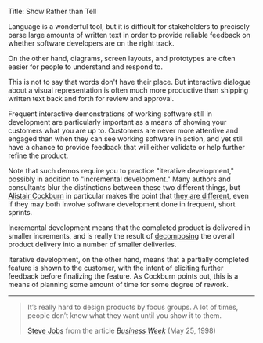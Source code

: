 Title: Show Rather than Tell

Language is a wonderful tool, but it is difficult for stakeholders to precisely parse large amounts of written text in order to provide reliable feedback on whether software developers are on the right track.

On the other hand, diagrams, screen layouts, and prototypes are often easier for people to understand and respond to.

This is not to say that words don't have their place. But interactive dialogue about a visual representation is often much more productive than shipping written text back and forth for review and approval.

Frequent interactive demonstrations of working software still in development are particularly important as a means of showing your customers what you are up to. Customers are never more attentive and engaged than when they can see working software in action, and yet still have a chance to provide feedback that will either validate or help further refine the product.

Note that such demos require you to practice "iterative development," possibly in addition to "incremental development." Many authors and consultants blur the distinctions between these two different things, but <a href="https://en.wikipedia.org/wiki/Alistair_Cockburn" target="ref">Alistair Cockburn</a> in particular makes the point that [they are different][cockburn-2007], even if they may both involve software development done in frequent, short sprints.

Incremental development means that the completed product is delivered in smaller increments, and is really the result of [decomposing][decomposition] the overall product delivery into a number of smaller deliveries.

Iterative development, on the other hand, means that a partially completed feature is shown to the customer, with the intent of eliciting further feedback before finalizing the feature. As Cockburn points out, this is a means of planning some amount of time for some degree of rework.

----

<blockquote>
<p>
It&#8217;s really hard to design products by focus groups. A lot of times, people don&#8217;t know what they want until you show it to them.</p>

<footer>
<a href="http://en.wikipedia.org/wiki/Steve_Jobs" target="ref">Steve Jobs</a> from the article <cite><a href="bibliography.html#jobs-1998">Business Week</a></cite> (May 25, 1998)
</footer>
</blockquote>



[cockburn-2007]: bibliography.html#cockburn-2007
[decomposition]: decomposition.html
